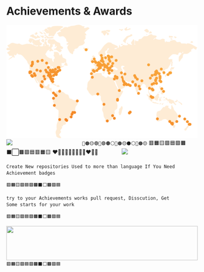 # Achievements & Awards 
<Img src="ETC/global-network.svg">
  <Code>🔴🟠🟡🟢🔵🟣🟤⚪🔴🟠🟡⚫⚪🔴🟠🟡</code>
<a href="https://github.com/users/KAVIYARASAN-1997/achievements/quickdraw"><img align="left" width="200" src="https://github.com/KAVIYARASAN-1997/KAVIYARASAN-1997/blob/main/ETC/IMG_20230207_005059.jpg"></a>
   🟥🟧🟨🟩🟦🟪🟫⬛⬜🟫🟪🟦🟥🟧🟨
<a href="https://github.com/users/KAVIYARASAN-1997/achievements/pull-shark"><img align="right" width="200" src="https://github.com/KAVIYARASAN-1997/KAVIYARASAN-1997/blob/main/ETC/IMG_20230207_010027.jpg"></a>
❤️🧡💛💚💙💜🤎🖤🤍❤️🧡💛
 <P align=left>
<Code>Create New repositories Used to more than language If You Need Achievement badges</code>
<P><Code>🟥🟧🟨🟩🟦🟪🟫⬛⬜🟫🟪🟦</code>

<Code>try to your Achievements works pull request, Disscution, Get Some starts for your work</code>

<Code>🟥🟧🟨🟩🟦🟪🟫⬛⬜🟫🟪🟦</code>
<p align="right"> 
<a href="https://github.com/github-profile"><img height="90" width="100%" align="right"  src="https://github-profile-trophy.vercel.app/?username=kaviyarasan-1997"/></a> 
</p><n><Code>🟥🟧🟨🟩🟦🟪🟫⬛⬜🟫🟪🟦</code>
